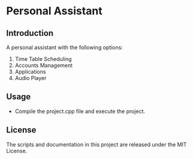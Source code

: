 # Personal Assistant 
## Introduction 
A personal assistant with the following options:
1. Time Table Scheduling
2. Accounts Management 
3. Applications 
4. Audio Player 

## Usage 
- Compile the project.cpp file and execute the project.
## License 
The scripts and documentation in this project are released under the MIT License.